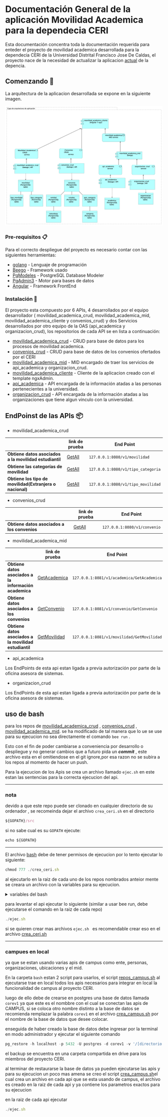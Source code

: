 # Documentación General de la aplicación Movilidad Academica para la dependecia CERI


Esta documentación concentra toda la documentación requerida para enteder el proyecto de movilidad academica desarrollada para la dependecia CERI de la Universidad Distrital Francisco Jose De Caldas, el proyecto nace de la necesidad de actualizar la aplicacion [actual](https://ceri.udistrital.edu.co/plataforma-de-apoyo) de la depencia. 

## Comenzando 🚀
La arquitectura de la aplicacion desarrollada se expone en la siguiente imagen.

![](ArquitecturaCERI.png)


### Pre-requisitos 📋

Para el correcto despliegue del proyecto es necesario contar con las siguientes herramientas:

* [golang](https://golang.org/) - Lenguaje de programación 
* [Beego](https://beego.me/) - Framework  usado
* [PgModeles](https://pgmodeler.io/) - PostgreSQL Database Modeler
* [PgAdmin3](https://www.pgadmin.org/) - Motor para bases de datos
* [Angular](https://angular.io/) - Framework FrontEnd

### Instalación 🔧

El proyecto esta compuesto por 6 APIs, 4 desarrollados por el equipo desarrollador ( movilidad_academica_crud,  movilidad_academica_mid, movilidad_academica_cliente y convenios_crud) y dos Servicios desarrollados por otro equipo de la OAS (api_academica y organizacion_crud), los repositorios de cada API se en lista a continuación:

* [movilidad_academica_crud](https://github.com/udistrital/movilidad_academica_crud) - CRUD para  base de datos para los procesos de movilidad academica.
* [convenios_crud](https://github.com/udistrital/convenios_crud) - CRUD para base de datos de los convenios ofertados por el CERI
* [movilidad_academica_mid](https://github.com/udistrital/movilidad_academica_mid) - MID encargado de traer los servicios de api_academica y organizacion_crud.
* [movilidad_academica_cliente](https://github.com/udistrital/movilidad_academica_cliente) - Cliente de la aplicacion creado con el template ngxAdmin.
* [api_academica](https://github.com/udistrital/api_academica) - API encargada de la información atadas a las personas pertenecientes a la universidad.
* [organizacion_crud](https://github.com/udistrital/organizacion_crud) - API encargada de la información atadas a las organizaciones que tiene algun vinculo con la universidad.

## EndPoinst de las APIs 📦

* movilidad_academica_crud

|                |link de prueba                  |End Point|
|----------------|-------------------------------|------------------------|
| **Obtiene datos asociados a la movilidad estudiantil** |[GetAll](http://127.0.0.1:8080/v1/movilidad)| `127.0.0.1:8080/v1/movilidad` |
| **Obtiene las categorías de movilidad** | [GetAll](http://127.0.0.1:8080/v1/tipo_categoria) |`127.0.0.1:8080/v1/tipo_categoria`|
| **Obtiene los tipo de movilidad(Extranjera o nacional)** |[GetAll](http://127.0.0.1:8080/v1/tipo_movilidad)| `127.0.0.1:8080/v1/tipo_movilidad` |

* convenios_crud

|                |link de prueba                  |End Point|
|----------------|-------------------------------|------------------------|
| **Obtiene datos asociados a los convenios** |[GetAll](http://127.0.0.1:8082/v1/convenio)| `127.0.0.1:8080/v1/convenio` |

* movilidad_academica_mid

|                |link de prueba                  |End Point|
|----------------|-------------------------------|------------------------|
| **Obtiene datos asociados a la información academica** | [GetAcademica](http://127.0.0.1:8081/v1/academica/GetAcademica) |`127.0.0.1:8081/v1/academica/GetAcademica`|
| **Obtiene datos asociados a los convenios** |[GetConvenio](http://127.0.0.1:8081/v1/convenio/GetConvenio)| `127.0.0.1:8081/v1/convenio/GetConvenio` |
| **Obtiene datos asociados a la movilidad estudiantil** |[GetMovilidad](http://127.0.0.1:8081/v1/movilidad/GetMovilidad)| `127.0.0.1:8081/v1/movilidad/GetMovilidad` |

* api_academica

Los EndPoints de esta api estan ligada a previa autorización por parte de la oficina asesora de sistemas.

* organizacion_crud

Los EndPoints de esta api estan ligada a previa autorización por parte de la oficina asesora de sistemas.

## uso de bash

para los repos de [movilidad_academica_crud](https://github.com/udistrital/movilidad_academica_crud) , 
[convenios_crud](https://github.com/udistrital/convenios_crud) , [movilidad_academica_mid](https://github.com/udistrital/movilidad_academica_mid). se ha modificado de tal manera que lo ue se use para su ejecucion no sea directamente el comando `bee run` .

Esto con el fin de poder cambiarse a conveniencia por desarrollo o despliegue y no generar cambios que a futuro pida un _**commit**_ , este archivo esta en el omitiendose en el git ignore,por esa razon no se subira a los repos al momento de hacer un push.

Para la ejecucion de los Apis se crea un archivo llamado `ejec.sh` en este estan las sentencias para la correcta ejecucion del api.

--- 
### nota

devido a que este repo puede ser clonado en cualquier directorio de su ordenador , se recomeinda dejar el archivo `crea_ceri.sh` en el directorio 

```javascript
${GOPATH}/src
```

si no sabe cual es su `GOPATH` ejecute:

```javascript
echo ${GOPATH}
```
---

El archivo [bash](./bash/crea_ceri.sh) debe de tener permisos de ejecucion por lo tento ejecutar lo siguiente:

```javascript
chmod 777 ./crea_ceri.sh
```

al ejecutarlo en la raiz de cada uno de los repos nombrados anteior mente se creara un archivo con la variables para su ejecucion.

<details>
<summary>variables del bash</summary>
En el bash se encuentran la siguientes variables:

- MOVILIDAD_CRUD__PGDB
    - nombre de la base de datos, este se cambia en caso de que el script sea ejecutado en una base de datos diferente al valor ya seteado en el bash.
- MOVILIDAD_CRUD__PGPASS
    - password de la base de datos o conexion.
- MOVILIDAD_CRUD__PGURLS
    - url de conexion a la base de datos, en este caso se tiene por defecto localhost, generalmente se puede dejar tal como esta.
- MOVILIDAD_CRUD__PGUSER
    - usuario con permisos para la base de datos.
- MOVILIDAD_HTTP_PORT
    - puerto de ejecucion el api, por defecto esta el 8080, pero este se puede cambiar a preferencia.
- MOVILIDAD_CRUD__SCHEMA
    - esquema de la base de datos a la cual debe apintar el api
</details>

para levantar el api ejecutar lo siguiente (similar a usar bee run, debe ejecutarse el comando en la raiz de cada repo)

```javascript
./ejec.sh
```

si se quieren crear mas archivos `ejec.sh ` es recomendable crear eso en el archivo [crea_ceri.sh](./bash/crea_ceri.sh)

--- 

### campues en local

ya que se estan usando varias apis de campus como ente, personas, organizaciones, ubicaciones y el mid.

En la carpeta `bash` estan 2 script para usarlos, el script [repos_campus.sh](./bash/repos_campus.sh)  al ejecutarse trae en local todos los apis necesarios para integrar en local la funcionalidad de campus al proyecto CERI.

luego de ello debe de crearse en postgres una base de datos llamada `corev1` ya que este es el nombbre con el cual se conectan las apis de CAMPUS, si se coloca otro nombre distinto a la base de datos se recomienda remplazar la palabra `corev1` en el archivo [crea_campus.sh](./bash/crea_campus.sh) por el nombre de la base de datos que desee colocar.

enseguida de haber creado la base de datos debe ingresar por la terminal en modo administrador y ejecutar el siguiente comando

```javascript
pg_restore -h localhost -p 5432 -U postgres -d corev1 -v '/[directorio donde se descargo el backup]/campus_2_06_2019.backup' 
```

el backup se encuentra en una carpeta compartida en drive para los miembros del proyecto CERI.

al terminar de restaurarse la base de datos ya pueden ejecutarse las apis y para su ejecucion un poco mas amena se creo el script [crea_campus.sh](./bash/crea_campus.sh)el cual crea un archivo en cada api que se esta usando de campus, el archivo es creado en la raiz de cada api y ya contiene los parametros exactos para su ejecucion

en la raiz de cada api ejecutar 

```javascript
./ejec.sh
```